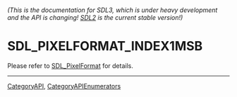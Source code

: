 ###### (This is the documentation for SDL3, which is under heavy development and the API is changing! [SDL2](https://wiki.libsdl.org/SDL2/) is the current stable version!)
# SDL_PIXELFORMAT_INDEX1MSB

Please refer to [SDL_PixelFormat](SDL_PixelFormat) for details.

----
[CategoryAPI](CategoryAPI), [CategoryAPIEnumerators](CategoryAPIEnumerators)

